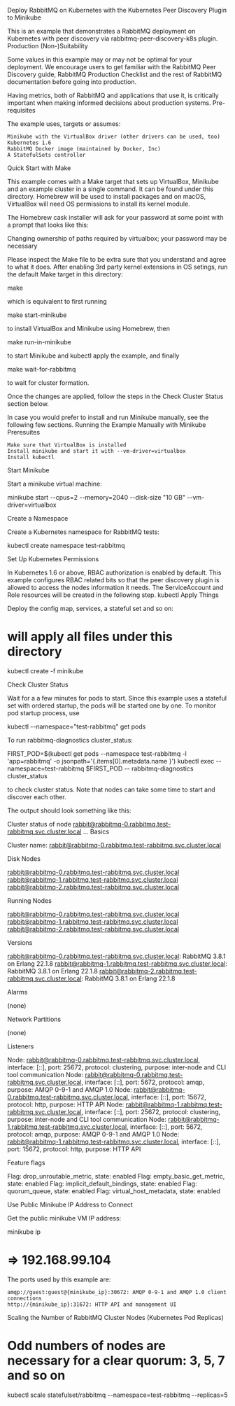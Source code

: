 Deploy RabbitMQ on Kubernetes with the Kubernetes Peer Discovery Plugin to Minikube

This is an example that demonstrates a RabbitMQ deployment on Kubernetes with peer discovery via rabbitmq-peer-discovery-k8s plugin.
Production (Non-)Suitability

Some values in this example may or may not be optimal for your deployment. We encourage users to get familiar with the RabbitMQ Peer Discovery guide, RabbitMQ Production Checklist and the rest of RabbitMQ documentation before going into production.

Having metrics, both of RabbitMQ and applications that use it, is critically important when making informed decisions about production systems.
Pre-requisites

The example uses, targets or assumes:

    Minikube with the VirtualBox driver (other drivers can be used, too)
    Kubernetes 1.6
    RabbitMQ Docker image (maintained by Docker, Inc)
    A StatefulSets controller

Quick Start with Make

This example comes with a Make target that sets up VirtualBox, Minikube and an example cluster in a single command. It can be found under this directory. Homebrew will be used to install packages and on macOS, VirtualBox will need OS permissions to install its kernel module.

The Homebrew cask installer will ask for your password at some point with a prompt that looks like this:

Changing ownership of paths required by virtualbox; your password may be necessary

Please inspect the Make file to be extra sure that you understand and agree to what it does. After enabling 3rd party kernel extensions in OS setings, run the default Make target in this directory:

make

which is equivalent to first running

make start-minikube

to install VirtualBox and Minikube using Homebrew, then

make run-in-minikube

to start Minikube and kubectl apply the example, and finally

make wait-for-rabbitmq

to wait for cluster formation.

Once the changes are applied, follow the steps in the Check Cluster Status section below.

In case you would prefer to install and run Minikube manually, see the following few sections.
Running the Example Manually with Minikube
Preresuites

    Make sure that VirtualBox is installed
    Install minikube and start it with --vm-driver=virtualbox
    Install kubectl

Start Minikube

Start a minikube virtual machine:

minikube start --cpus=2 --memory=2040 --disk-size "10 GB" --vm-driver=virtualbox

Create a Namespace

Create a Kubernetes namespace for RabbitMQ tests:

kubectl create namespace test-rabbitmq

Set Up Kubernetes Permissions

In Kubernetes 1.6 or above, RBAC authorization is enabled by default. This example configures RBAC related bits so that the peer discovery plugin is allowed to access the nodes information it needs. The ServiceAccount and Role resources will be created in the following step.
kubectl Apply Things

Deploy the config map, services, a stateful set and so on:

# will apply all files under this directory
kubectl create -f minikube

Check Cluster Status

Wait for a a few minutes for pods to start. Since this example uses a stateful set with ordered startup, the pods will be started one by one. To monitor pod startup process, use

kubectl --namespace="test-rabbitmq" get pods

To run rabbitmq-diagnostics cluster_status:

FIRST_POD=$(kubectl get pods --namespace test-rabbitmq -l 'app=rabbitmq' -o jsonpath='{.items[0].metadata.name }')
kubectl exec --namespace=test-rabbitmq $FIRST_POD -- rabbitmq-diagnostics cluster_status

to check cluster status. Note that nodes can take some time to start and discover each other.

The output should look something like this:

Cluster status of node rabbit@rabbitmq-0.rabbitmq.test-rabbitmq.svc.cluster.local ...
Basics

Cluster name: rabbit@rabbitmq-0.rabbitmq.test-rabbitmq.svc.cluster.local

Disk Nodes

rabbit@rabbitmq-0.rabbitmq.test-rabbitmq.svc.cluster.local
rabbit@rabbitmq-1.rabbitmq.test-rabbitmq.svc.cluster.local
rabbit@rabbitmq-2.rabbitmq.test-rabbitmq.svc.cluster.local

Running Nodes

rabbit@rabbitmq-0.rabbitmq.test-rabbitmq.svc.cluster.local
rabbit@rabbitmq-1.rabbitmq.test-rabbitmq.svc.cluster.local
rabbit@rabbitmq-2.rabbitmq.test-rabbitmq.svc.cluster.local

Versions

rabbit@rabbitmq-0.rabbitmq.test-rabbitmq.svc.cluster.local: RabbitMQ 3.8.1 on Erlang 22.1.8
rabbit@rabbitmq-1.rabbitmq.test-rabbitmq.svc.cluster.local: RabbitMQ 3.8.1 on Erlang 22.1.8
rabbit@rabbitmq-2.rabbitmq.test-rabbitmq.svc.cluster.local: RabbitMQ 3.8.1 on Erlang 22.1.8

Alarms

(none)

Network Partitions

(none)

Listeners

Node: rabbit@rabbitmq-0.rabbitmq.test-rabbitmq.svc.cluster.local, interface: [::], port: 25672, protocol: clustering, purpose: inter-node and CLI tool communication
Node: rabbit@rabbitmq-0.rabbitmq.test-rabbitmq.svc.cluster.local, interface: [::], port: 5672, protocol: amqp, purpose: AMQP 0-9-1 and AMQP 1.0
Node: rabbit@rabbitmq-0.rabbitmq.test-rabbitmq.svc.cluster.local, interface: [::], port: 15672, protocol: http, purpose: HTTP API
Node: rabbit@rabbitmq-1.rabbitmq.test-rabbitmq.svc.cluster.local, interface: [::], port: 25672, protocol: clustering, purpose: inter-node and CLI tool communication
Node: rabbit@rabbitmq-1.rabbitmq.test-rabbitmq.svc.cluster.local, interface: [::], port: 5672, protocol: amqp, purpose: AMQP 0-9-1 and AMQP 1.0
Node: rabbit@rabbitmq-1.rabbitmq.test-rabbitmq.svc.cluster.local, interface: [::], port: 15672, protocol: http, purpose: HTTP API

Feature flags

Flag: drop_unroutable_metric, state: enabled
Flag: empty_basic_get_metric, state: enabled
Flag: implicit_default_bindings, state: enabled
Flag: quorum_queue, state: enabled
Flag: virtual_host_metadata, state: enabled

Use Public Minikube IP Address to Connect

Get the public minikube VM IP address:

minikube ip
# => 192.168.99.104

The ports used by this example are:

    amqp://guest:guest@{minikube_ip}:30672: AMQP 0-9-1 and AMQP 1.0 client connections
    http://{minikube_ip}:31672: HTTP API and management UI

Scaling the Number of RabbitMQ Cluster Nodes (Kubernetes Pod Replicas)

# Odd numbers of nodes are necessary for a clear quorum: 3, 5, 7 and so on
kubectl scale statefulset/rabbitmq --namespace=test-rabbitmq --replicas=5